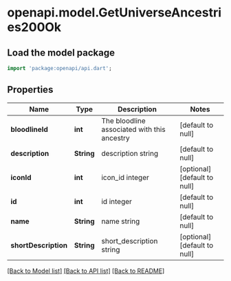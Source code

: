# openapi.model.GetUniverseAncestries200Ok

## Load the model package
```dart
import 'package:openapi/api.dart';
```

## Properties
Name | Type | Description | Notes
------------ | ------------- | ------------- | -------------
**bloodlineId** | **int** | The bloodline associated with this ancestry | [default to null]
**description** | **String** | description string | [default to null]
**iconId** | **int** | icon_id integer | [optional] [default to null]
**id** | **int** | id integer | [default to null]
**name** | **String** | name string | [default to null]
**shortDescription** | **String** | short_description string | [optional] [default to null]

[[Back to Model list]](../README.md#documentation-for-models) [[Back to API list]](../README.md#documentation-for-api-endpoints) [[Back to README]](../README.md)


